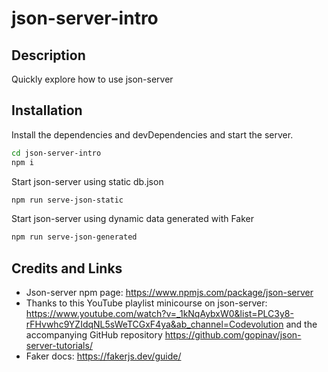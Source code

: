 # json-server-intro
## Description
Quickly explore how to use json-server

## Installation

Install the dependencies and devDependencies and start the server.

```sh
cd json-server-intro
npm i
```

Start json-server using static db.json

```sh
npm run serve-json-static
```
Start json-server using dynamic data generated with Faker

```sh
npm run serve-json-generated
```



## Credits and Links

* Json-server npm page: https://www.npmjs.com/package/json-server
* Thanks to this YouTube playlist minicourse on json-server: https://www.youtube.com/watch?v=_1kNqAybxW0&list=PLC3y8-rFHvwhc9YZIdqNL5sWeTCGxF4ya&ab_channel=Codevolution and the accompanying GitHub repository https://github.com/gopinav/json-server-tutorials/ 
* Faker docs: https://fakerjs.dev/guide/
